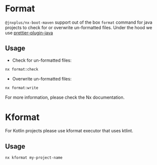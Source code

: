 # Format

`@jnxplus/nx-boot-maven` support out of the box `format` command for java projects to check for or overwrite un-formatted files.
Under the hood we use [prettier-plugin-java](https://www.npmjs.com/package/prettier-plugin-java)

## Usage

- Check for un-formatted files:

```bash
nx format:check
```

- Overwrite un-formatted files:

```bash
nx format:write
```

For more information, please check the Nx documentation.

# Kformat

For Kotlin projects please use kformat executor that uses ktlint.

## Usage

```bash
nx kformat my-project-name
```
